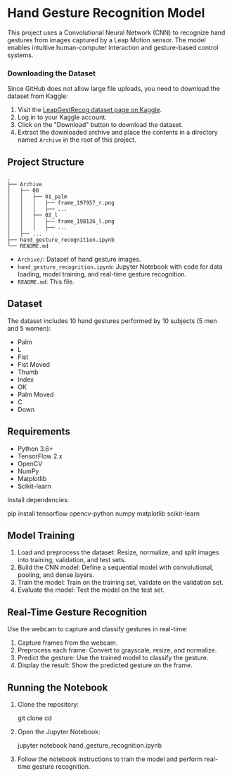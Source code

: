 # Hand Gesture Recognition Model

This project uses a Convolutional Neural Network (CNN) to recognize hand gestures from images captured by a Leap Motion sensor. The model enables intuitive human-computer interaction and gesture-based control systems.

### Downloading the Dataset

Since GitHub does not allow large file uploads, you need to download the dataset from Kaggle:

1. Visit the [LeapGestRecog dataset page on Kaggle](https://www.kaggle.com/datasets/gti-upm/leapgestrecog).
2. Log in to your Kaggle account.
3. Click on the "Download" button to download the dataset.
4. Extract the downloaded archive and place the contents in a directory named `Archive` in the root of this project.


## Project Structure

```
.
├── Archive
│   ├── 00
│   │   ├── 01_palm
│   │   │   ├── frame_197957_r.png
│   │   │   ├── ...
│   │   ├── 02_l
│   │   │   ├── frame_198136_l.png
│   │   │   ├── ...
│   ├── ...
├── hand_gesture_recognition.ipynb
└── README.md
```

- `Archive/`: Dataset of hand gesture images.
- `hand_gesture_recognition.ipynb`: Jupyter Notebook with code for data loading, model training, and real-time gesture recognition.
- `README.md`: This file.

## Dataset

The dataset includes 10 hand gestures performed by 10 subjects (5 men and 5 women):
- Palm
- L
- Fist
- Fist Moved
- Thumb
- Index
- OK
- Palm Moved
- C
- Down

## Requirements

- Python 3.6+
- TensorFlow 2.x
- OpenCV
- NumPy
- Matplotlib
- Scikit-learn

Install dependencies:

pip install tensorflow opencv-python numpy matplotlib scikit-learn

## Model Training

1. Load and preprocess the dataset: Resize, normalize, and split images into training, validation, and test sets.
2. Build the CNN model: Define a sequential model with convolutional, pooling, and dense layers.
3. Train the model: Train on the training set, validate on the validation set.
4. Evaluate the model: Test the model on the test set.

## Real-Time Gesture Recognition

Use the webcam to capture and classify gestures in real-time:

1. Capture frames from the webcam.
2. Preprocess each frame: Convert to grayscale, resize, and normalize.
3. Predict the gesture: Use the trained model to classify the gesture.
4. Display the result: Show the predicted gesture on the frame.

## Running the Notebook

1. Clone the repository:

    git clone <repository-url>
    cd <repository-directory>

2. Open the Jupyter Notebook:

    jupyter notebook hand_gesture_recognition.ipynb

3. Follow the notebook instructions to train the model and perform real-time gesture recognition.
